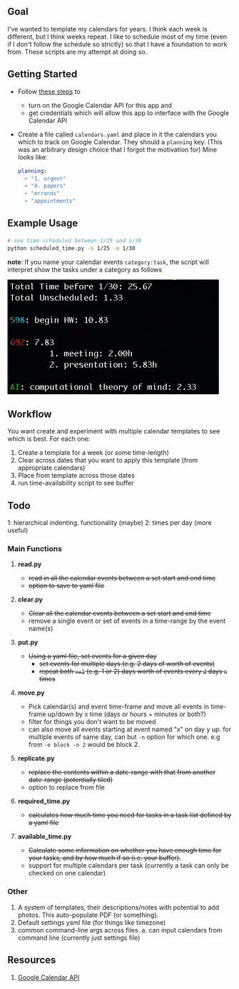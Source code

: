 ## Goal
I've wanted to template my calendars for years. I think each week is different, but I think weeks repeat. I like to schedule most of my time (even if I don't follow the schedule so strictly) so that I have a foundation to work from. These scripts are my attempt at doing so. 
## Getting Started
* Follow [these steps](https://developers.google.com/calendar/quickstart/python) to 
  * turn on the Google Calendar API for this app and 
  * get credentials which will allow this app to interface with the Google Calendar API

* Create a file called `calendars.yaml` and place in it the calendars you which to track on Google Calendar. They should a `planning` key. (This was an arbitrary design choice that I forgot the motivation for) Mine looks like:

  ```yaml
  planning:
    - "1. urgent"
    - "4. papers"
    - "errands"
    - "appointments"
  ```

## Example Usage
```bash
# see time scheduled between 1/25 and 1/30
python scheduled_time.py -s 1/25 -e 1/30
```

**note**: If you name your calendar events `category:task`, the script will interpret show the tasks under a category as follows

![categories](calendar_automator/figs/category_example.png)

## Workflow

You want create and experiment with multiple calendar templates to see which is best. For each one:
  1. Create a template for a week (or some time-length)
  1. Clear across dates that you want to apply this template (from appropriate calendars)
  1. Place from template across those dates
  1. run time-availability script to see buffer

## Todo


1: hierarchical indenting. functionality  (maybe)
2: times per day (more useful)

### Main Functions
1. **read.py**
   * ~~read in all the calendar events between a set start and end time~~
   * ~~option to save to yaml file~~

2. **clear.py** 
   * ~~Clear all the calendar events between a set start and end time~~
   * remove a single event or set of events in a time-range by the event name(s)

3. **put.py** 
   * ~~Using a yaml file, set events for a given day~~
      * ~~set events for multiple days (e.g. 2 days of worth of events)~~
      * ~~repeat both `>=1` (e.g. 1 or 2) days worth of events every `d` days `n` times~~

4. **move.py** 
   * Pick calendar(s) and event time-frame and move all events in time-frame up/down by x time (days or hours + minutes or both?)
   * filter for things you don't want to be moved
   * can also move all events starting at event named "x" on day y up. for multiple events of same day, can but `-n` option for which one. e.g from `-e block -n 2` would be block 2.

5. **replicate.py**
   * ~~replace the contents within a date-range with that from another date-range (potentially tiled)~~
   * option to replace from file

6. **required_time.py**
   * ~~calculates how much time you need for tasks in a task list defined by a yaml file~~

7. **available_time.py**
   * ~~Calculate some information on whether you have enough time for your tasks, and by how much if so (i.e. your buffer).~~
   * support for multiple calendars per task (currently a task can only be checked on one calendar)


### Other
1. A system of templates, their descriptions/notes with potential to add photos. This auto-populate PDF (or something).
1. Default settings yaml file (for things like timezone)
1. common command-line args across files.
   a. can input calendars from command line (currently just settings file)
<!-- 1. Function that clears previous authorization and redoes authorization -->

## Resources
1. [Google Calendar API](https://developers.google.com/calendar/)